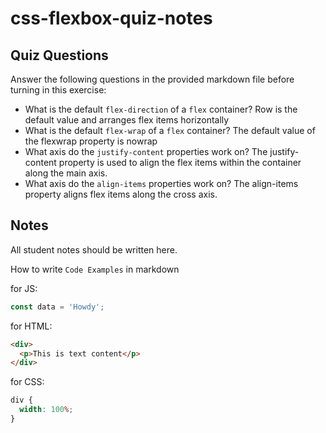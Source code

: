 # css-flexbox-quiz-notes

## Quiz Questions

Answer the following questions in the provided markdown file before turning in this exercise:

- What is the default `flex-direction` of a `flex` container?
  Row is the default value and arranges flex items horizontally
- What is the default `flex-wrap` of a `flex` container?
  The default value of the flexwrap property is nowrap
- What axis do the `justify-content` properties work on?
  The justify-content property is used to align the flex items within the container along the main axis.
- What axis do the `align-items` properties work on?
  The align-items property aligns flex items along the cross axis.

## Notes

All student notes should be written here.

How to write `Code Examples` in markdown

for JS:

```javascript
const data = 'Howdy';
```

for HTML:

```html
<div>
  <p>This is text content</p>
</div>
```

for CSS:

```css
div {
  width: 100%;
}
```
